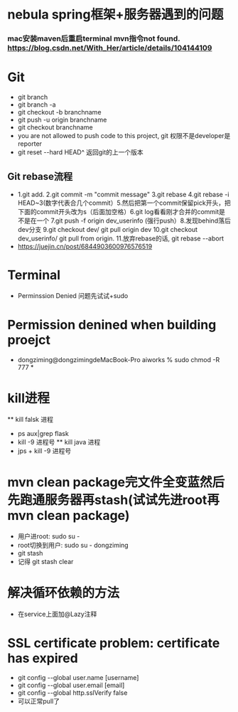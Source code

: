 # nebula spring框架+服务器遇到的问题

### mac安装maven后重启terminal mvn指令not found. https://blog.csdn.net/With_Her/article/details/104144109


# Git
* git branch
* git branch -a
* git checkout -b branchname
* git push -u origin branchname
* git checkout branchname
* you are not allowed to push code to this project, git 权限不是developer是reporter
* git reset --hard HEAD^ 返回git的上一个版本

## Git rebase流程
* 1.git add. 2.git commit -m "commit message" 3.git rebase 4.git rebase -i HEAD~3(数字代表合几个commit）5.然后把第一个commit保留pick开头，把下面的commit开头改为s（后面加空格）6.git log看看刚才合并的commit是不是在一个 7.git push -f origin dev_userinfo (强行push）8.发现behind落后dev分支 9.git checkout dev/ git pull origin dev 10.git checkout dev_userinfo/ git pull from origin. 11.放弃rebase的话, git rebase --abort
* https://juejin.cn/post/6844903600976576519


# Terminal   
* Perminssion Denied 问题先试试+sudo

# Permission denined when building proejct
* dongziming@dongzimingdeMacBook-Pro aiworks % sudo chmod -R 777 *

# kill进程
** kill falsk 进程
* ps aux|grep flask 
* kill -9 进程号
** kill java 进程
* jps + kill -9 进程号



# mvn clean package完文件全变蓝然后先跑通服务器再stash(试试先进root再mvn clean package)
* 用户进root: sudo su -
* root切换到用户: sudo su - dongziming 
* git stash 
* 记得 git stash clear

# 解决循环依赖的方法
* 在service上面加@Lazy注释

# SSL certificate problem: certificate has expired 
* git config --global user.name [username]
* git config --global user.email [email]
* git config --global http.sslVerify false
* 可以正常pull了
